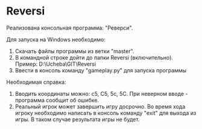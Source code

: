 # Reversi
Реализована консольная программа: "Реверси".

Для запуска на Windows необходимо:
1. Скачать файлы программы из ветки "master".
2. В командной строке дойти до папки Reversi (включительно). Пример: D:\Ucheba\GIT\Reversi
3. Ввести в консоль команду "gameplay.py" для запуска программы

Необходимая справка:
1. Вводить координаты можно: c5, C5, 5c, 5С. При неверном вводе - программа сообщит об ошибке.
2. Реальный игрок может завершить игру досрочно. Во время хода игроку необходимо написать в консоль команду "exit" для выхода из игры.
В таком случае результата игры не будет.
